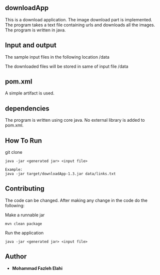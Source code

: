 
## downloadApp

This is a download application. The image download part is implemented. 
The program takes a text file containing urls and downloads all the images.
The program is written in java.


## Input and output

The sample input files in the following location
/data

The downloaded files will be stored in same of input file
/data

## pom.xml
A simple artifact is used.

## dependencies
The program is written using core java. No external library is added to pom.xml.


## How To Run 

git clone <project url>
```
java -jar <generated jar> <input file>

Example:
java -jar target/downloadApp-1.3.jar data/links.txt
```

## Contributing

The code can be changed. After making any change in the code do the following:

Make a runnable jar
```
mvn clean package
```

Run the application
```
java -jar <generated jar> <input file>
```

## Author

* **Mohammad Fazleh Elahi**


